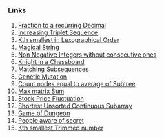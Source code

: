 ### Links
1. [Fraction to a recurring Decimal](https://leetcode.com/problems/fraction-to-recurring-decimal/submissions/876785040/)
2. [Increasing Triplet Sequence](https://leetcode.com/problems/increasing-triplet-subsequence/submissions/876007868/)
3. [Kth smallest in Lexographical Order]()
4. [Magical String](https://leetcode.com/problems/magical-string/submissions/888731218/)
5. [Non Negative Integers without consecutive ones]()
6. [Knight in a Chessboard](https://leetcode.com/problems/knight-probability-in-chessboard/submissions/877850265/)
7. [Matching Subsequences](https://leetcode.com/problems/number-of-matching-subsequences/submissions/886176867/)
8. [Genetic Mutation](https://leetcode.com/problems/minimum-genetic-mutation/submissions/887446737/)
9. [Count nodes equal to average of Subtree](https://leetcode.com/problems/count-nodes-equal-to-average-of-subtree/submissions/877854609/)
10. [Max matrix Sum]()
11. [Stock Price Fluctuation]()
12. [Shortest Unsorted Continuous Subarray](https://leetcode.com/problems/shortest-unsorted-continuous-subarray/submissions/871402985/)
13. [Game of Dungeon]()
14. [People aware of secret](https://leetcode.com/problems/number-of-people-aware-of-a-secret/submissions/885697818/)
15. [Kth smallest Trimmed number]()
